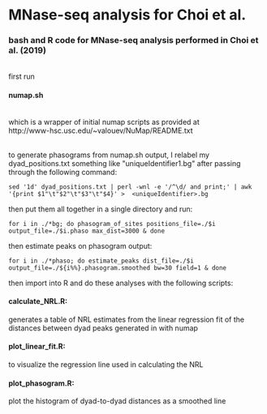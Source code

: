 # MNase-seq analysis for Choi et al.
<h3>bash and R code for MNase-seq analysis performed in Choi et al. (2019)  </h3>

<br/>
first run  <h4>numap.sh</h4> <br/>which is a wrapper of initial numap scripts as provided at <br/> http://www-hsc.usc.edu/~valouev/NuMap/README.txt<br/>
<br/>

to generate phasograms from numap.sh output, I relabel my dyad_positions.txt something like "uniqueIdentifier1.bg" after passing through the following command:<br/>

	
	sed '1d' dyad_positions.txt | perl -wnl -e '/^\d/ and print;' | awk '{print $1"\t"$2"\t"$3"\t"$4}' >  <uniqueIdentifier>.bg
	
then put them all together in a single directory and run:

	for i in ./*bg; do phasogram_of_sites positions_file=./$i output_file=./$i.phaso max_dist=3000 & done
	
then estimate peaks on phasogram output:

	for i in ./*phaso; do estimate_peaks dist_file=./$i output_file=./${i%%}.phasogram.smoothed bw=30 field=1 & done

then import into R and do these analyses with the following scripts:
<br/>

<h4>calculate_NRL.R:</h4>  generates a table of NRL estimates from the linear regression fit of the distances between dyad peaks generated in with numap

<h4>plot_linear_fit.R:</h4>  to visualize the regression line used in calculating the NRL

<h4>plot_phasogram.R:</h4>  plot the histogram of dyad-to-dyad distances as a smoothed line
